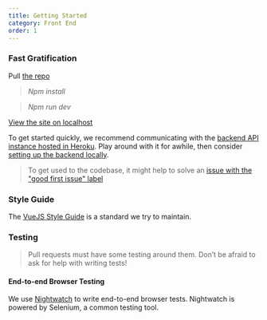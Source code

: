 ```yaml
---
title: Getting Started
category: Front End
order: 1
---
```


### Fast Gratification
 Pull [the repo](https://github.com/SoftwareEngineeringDaily/sedaily-front-end)

> *Npm install*

> *Npm run dev*

[View the site on localhost](http://localhost:8080)

To get started quickly, we recommend communicating with the [backend API instance hosted in Heroku](https://software-enginnering-daily-api.herokuapp.com/). Play around with it for awhile, then consider [setting up the backend locally](https://softwareengineeringdaily.github.io/Backend/gettingstarted/).

> To get used to the codebase, it might help to solve an [issue with the "good first issue" label](https://github.com/SoftwareEngineeringDaily/sedaily-front-end/labels/good%20first%20issue)

### Style Guide
The [VueJS Style Guide](https://vuejs.org/v2/guide/) is a standard we try to maintain.

### Testing
>Pull requests must have some testing around them. Don’t be afraid to ask for help with writing tests!

#### End-to-end Browser Testing
We use [Nightwatch](http://nightwatchjs.org/gettingstarted) to write end-to-end browser tests. Nightwatch is powered by Selenium, a common testing tool.
